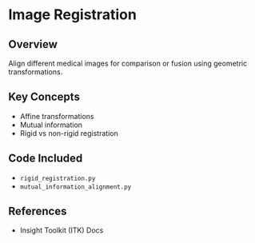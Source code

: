 # Image Registration

## Overview
Align different medical images for comparison or fusion using geometric transformations.

## Key Concepts
- Affine transformations
- Mutual information
- Rigid vs non-rigid registration

## Code Included
- `rigid_registration.py`
- `mutual_information_alignment.py`

## References
- Insight Toolkit (ITK) Docs
